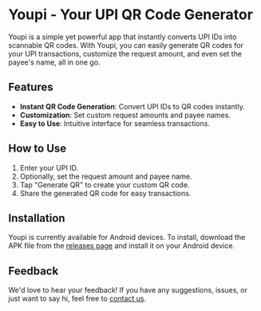 # Youpi - Your UPI QR Code Generator

Youpi is a simple yet powerful app that instantly converts UPI IDs into scannable QR codes. With Youpi, you can easily generate QR codes for your UPI transactions, customize the request amount, and even set the payee's name, all in one go.

## Features

- **Instant QR Code Generation**: Convert UPI IDs to QR codes instantly.
- **Customization**: Set custom request amounts and payee names.
- **Easy to Use**: Intuitive interface for seamless transactions.

## How to Use

1. Enter your UPI ID.
2. Optionally, set the request amount and payee name.
3. Tap "Generate QR" to create your custom QR code.
4. Share the generated QR code for easy transactions.

## Installation

Youpi is currently available for Android devices. To install, download the APK file from the [releases page](https://github.com/ybtheflash/youpi/releases/tag/1.0.0) and install it on your Android device.

## Feedback

We'd love to hear your feedback! If you have any suggestions, issues, or just want to say hi, feel free to [contact us](mailto:ybtheflash@gmail.com).
